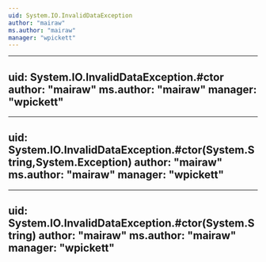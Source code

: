 ```yaml
---
uid: System.IO.InvalidDataException
author: "mairaw"
ms.author: "mairaw"
manager: "wpickett"
---
```


---
uid: System.IO.InvalidDataException.#ctor
author: "mairaw"
ms.author: "mairaw"
manager: "wpickett"
---

---
uid: System.IO.InvalidDataException.#ctor(System.String,System.Exception)
author: "mairaw"
ms.author: "mairaw"
manager: "wpickett"
---

---
uid: System.IO.InvalidDataException.#ctor(System.String)
author: "mairaw"
ms.author: "mairaw"
manager: "wpickett"
---
